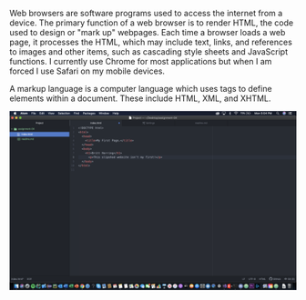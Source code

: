 Web browsers are software programs used to access the internet from a device. The primary function of a web browser is to render HTML, the code used to design or "mark up" webpages. Each time a browser loads a web page, it processes the HTML, which may include text, links, and references to images and other items, such as cascading style sheets and JavaScript functions. I currently use Chrome for most applications but when I am forced I use Safari on my mobile devices.

A markup language is a computer language which uses tags to define elements within a document. These include HTML, XML, and XHTML.

![Screenshot](./images/websiteScreenShot.png)
